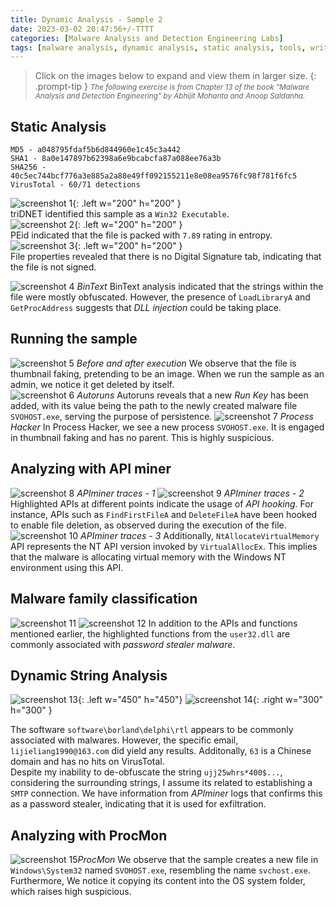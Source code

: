 ```yaml
---
title: Dynamic Analysis - Sample 2
date: 2023-03-02 20:47:56+/-TTTT  
categories: [Malware Analysis and Detection Engineering Labs]
tags: [malware analysis, dynamic analysis, static analysis, tools, write-up]     # TAG names should always be lowercase
---
```

> Click on the images below to expand and view them in larger size. 
{: .prompt-tip }
<span style="font-size: smaller;">*The following exercise is from Chapter 13 of the book "Malware Analysis and Detection Engineering" by Abhijit Mohanta and Anoop Saldanha.*</span>

## Static Analysis
```
MD5 - a048795fdaf5b6d844960e1c45c3a442
SHA1 - 8a0e147897b62398a6e9bcabcfa87a088ee76a3b
SHA256 - 40c5ec744bcf776a3e885a2a88e49ff092155211e8e08ea9576fc98f781f6fc5
VirusTotal - 60/71 detections
```
![screenshot 1](https://github.com/sanyakaushal/images/blob/main/sa2-2.PNG?raw=true){: .left w="200" h="200" } 
<br>
triDNET identified this sample as a ``Win32 Executable``. 
<br>
![screenshot 2](https://github.com/sanyakaushal/images/blob/main/sa2-3.PNG?raw=true){: .left w="200" h="200" } 
<br>
PEid indicated that the file is packed with ``7.89`` rating in entropy.
<br>
![screenshot 3](https://github.com/sanyakaushal/images/blob/main/sa2-4.PNG?raw=true){: .left w="200" h="200" } 
<br>
File properties revealed that there is no Digital Signature tab, indicating that the file is not signed. 

![screenshot 4](https://github.com/sanyakaushal/images/blob/main/sa2-5.PNG?raw=true) _BinText_
BinText analysis indicated that the strings within the file were mostly obfuscated. However, the presence of ``LoadLibraryA`` and ``GetProcAddress``
suggests that *DLL injection* could be taking place.

## Running the sample
![screenshot 5](https://github.com/sanyakaushal/images/blob/main/sa2-6.PNG?raw=true) _Before and after execution_
We observe that the file is thumbnail faking, pretending to be an image. When we run the sample as an admin, we notice it get deleted by itself.  
![screenshot 6](https://github.com/sanyakaushal/images/blob/main/sa2-7.PNG?raw=true) _Autoruns_
Autoruns reveals that a new *Run Key* has been added, with its value being the path to the newly created malware file ``SVOHOST.exe``, serving the purpose of persistence.
![screenshot 7](https://github.com/sanyakaushal/images/blob/main/sa2-8.PNG?raw=true) _Process Hacker_
In Process Hacker, we see a new process ``SVOHOST.exe``. It is engaged in thumbnail faking and has no parent. This is highly suspicious.

## Analyzing with API miner
![screenshot 8](https://github.com/sanyakaushal/images/blob/main/sa2-9.PNG?raw=true) _APIminer traces - 1_
![screenshot 9](https://github.com/sanyakaushal/images/blob/main/sa2-10.PNG?raw=true) _APIminer traces - 2_
Highlighted APIs at different points indicate the usage of *API hooking*. For instance, APIs such as ``FindFirstFileA`` and ``DeleteFileA`` have been hooked to enable file deletion, as observed during the execution of the file. 
![screenshot 10](https://github.com/sanyakaushal/images/blob/main/sa2-11.PNG?raw=true) _APIminer traces - 3_
Additionally, ``NtAllocateVirtualMemory`` API represents the NT API version invoked by ``VirtualAllocEx``. This implies that the malware is allocating virtual memory with the Windows NT environment using this API. 
## Malware family classification 
![screenshot 11](https://github.com/sanyakaushal/images/blob/main/sa2-12.PNG?raw=true) 
![screenshot 12](https://github.com/sanyakaushal/images/blob/main/sa2-13.PNG?raw=true) 
In addition to the APIs and functions mentioned earlier, the highlighted functions from the ``user32.dll`` are commonly associated with *password stealer malware*.

## Dynamic String Analysis
![screenshot 13](https://github.com/sanyakaushal/images/blob/main/sa2-14.PNG?raw=true){: .left w="450" h="450"} 
![screenshot 14](https://github.com/sanyakaushal/images/blob/main/sa2-15.PNG?raw=true){: .right w="300" h="300" }


The software ``software\borland\delphi\rtl`` appears to be commonly associated with malwares.
However, the specific email, ``lijieliang1990@163.com`` did yield any results. Additonally, ``63`` is a Chinese domain and has no hits on VirusTotal.<br>
Despite my inability to de-obfuscate the string ``ujj25whrs*400$...``, considering the surrounding strings, I assume its related to
establishing a ``SMTP`` connection. 
We have information from *APIminer* logs that confirms this as a password stealer, indicating that it is used for exfiltration. 
<br>

## Analyzing with ProcMon
![screenshot 15](https://github.com/sanyakaushal/images/blob/main/sa2-16.PNG?raw=true)_ProcMon_
We observe that the sample creates a new file in ``Windows\System32`` named ``SVOHOST.exe``, resembling the name ``svchost.exe``.
Furthermore, We notice it copying its content into the OS system folder, which raises high suspicious.

